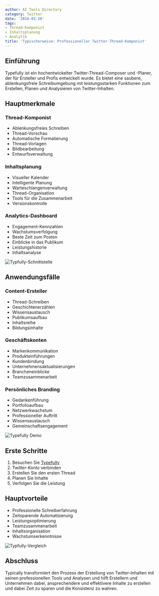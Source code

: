 ```yaml
---
author: AI Tools Directory
category: Twitter
date: '2024-03-20'
tags:
- Thread-Komponist
- Inhaltsplanung
- Analytik
title: 'Typischerweise: Professioneller Twitter-Thread-Komponist'
---
```


## Einführung

Typefully ist ein hochentwickelter Twitter-Thread-Composer und -Planer, der für Ersteller und Profis entwickelt wurde. Es bietet eine saubere, ablenkungsfreie Schreibumgebung mit leistungsstarken Funktionen zum Erstellen, Planen und Analysieren von Twitter-Inhalten.

## Hauptmerkmale

### Thread-Komponist
- Ablenkungsfreies Schreiben
- Thread-Vorschau
- Automatische Formatierung
- Thread-Vorlagen
- Bildbearbeitung
- Entwurfsverwaltung

### Inhaltsplanung
- Visueller Kalender
- Intelligente Planung
- Warteschlangenverwaltung
- Thread-Organisation
- Tools für die Zusammenarbeit
- Versionskontrolle

### Analytics-Dashboard
- Engagement-Kennzahlen
- Wachstumsverfolgung
- Beste Zeit zum Posten
- Einblicke in das Publikum
- Leistungshistorie
- Inhaltsanalyse

![Typfully-Schnittstelle](/imgs/typefully/interface.jpg)

## Anwendungsfälle

### Content-Ersteller
- Thread-Schreiben
- Geschichtenerzählen
- Wissensaustausch
- Publikumsaufbau
- Inhaltsreihe
- Bildungsinhalte

### Geschäftskonten
- Markenkommunikation
- Produkteinführungen
- Kundenbindung
- Unternehmensaktualisierungen
- Brancheneinblicke
- Teamzusammenarbeit

### Persönliches Branding
- Gedankenführung
- Portfolioaufbau
- Netzwerkwachstum
- Professioneller Auftritt
- Wissensaustausch
- Gemeinschaftsengagement

![Typefully Demo](/imgs/typefully/demo.jpg)

## Erste Schritte

1. Besuchen Sie [Typefully](https://typefully.com)
2. Twitter-Konto verbinden
3. Erstellen Sie den ersten Thread
4. Planen Sie Inhalte
5. Verfolgen Sie die Leistung

## Hauptvorteile

- Professionelle Schreiberfahrung
- Zeitsparende Automatisierung
- Leistungsoptimierung
- Teamzusammenarbeit
- Inhaltsorganisation
- Wachstumserkenntnisse

![Typfully-Vergleich](/imgs/typefully/comparison.jpg)

## Abschluss

Typically transformiert den Prozess der Erstellung von Twitter-Inhalten mit seinen professionellen Tools und Analysen und hilft Erstellern und Unternehmen dabei, ansprechendere und effektivere Inhalte zu erstellen und dabei Zeit zu sparen und die Konsistenz zu wahren.